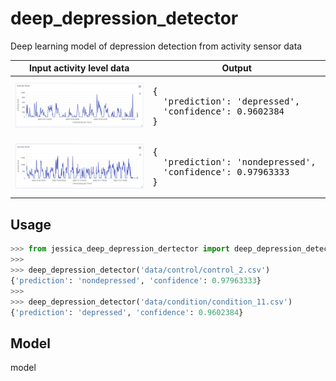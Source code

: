 # deep_depression_detector

Deep learning model of depression detection from activity sensor data

<table>
  <thead>
    <tr>
      <th>Input activity level data</th>
      <th>Output</th>
    </tr>
  </thead>
  <tr>
    <td>
      <img src="https://raw.githubusercontent.com/gaoyuanliang/deep_depression_detector/master/condition_11.png" width="600">
    </td>
    <td>
      <pre>
{
  'prediction': 'depressed', 
  'confidence': 0.9602384
}
</pre>
    </td>
  </tr>
  <tr>
    <td>
      <img src="https://raw.githubusercontent.com/gaoyuanliang/deep_depression_detector/master/control_2.png" width="600">
    </td>
    <td>
      <pre>
{
  'prediction': 'nondepressed', 
  'confidence': 0.97963333
}
</pre>
    </td>
  </tr>
</table>

## Usage

```python
>>> from jessica_deep_depression_dertector import deep_depression_detector
>>> 
>>> deep_depression_detector('data/control/control_2.csv')
{'prediction': 'nondepressed', 'confidence': 0.97963333}
>>> 
>>> deep_depression_detector('data/condition/condition_11.csv')
{'prediction': 'depressed', 'confidence': 0.9602384}
```
## Model

model
